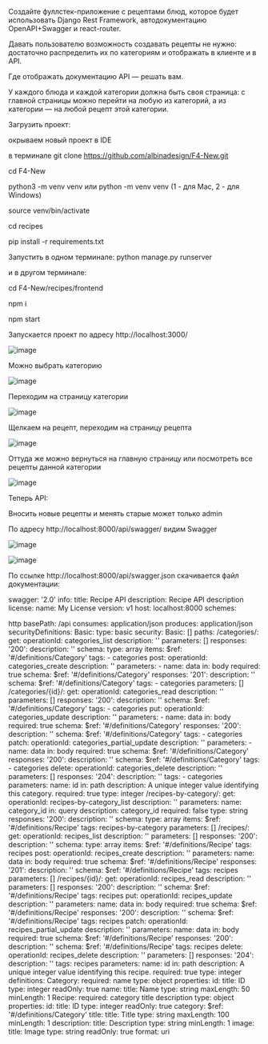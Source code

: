 Создайте фуллстек-приложение с рецептами блюд, которое будет использовать Django Rest Framework, автодокументацию OpenAPI+Swagger и react-router.

Давать пользователю возможность создавать рецепты не нужно: достаточно распределить их по категориям и отображать в клиенте и в API.

Где отображать документацию API — решать вам.

У каждого блюда и каждой категории должна быть своя страница: с главной страницы можно перейти на любую из категорий, а из категории — на любой рецепт этой категории.

Загрузить проект:

окрываем новый проект в IDE

в терминале git clone https://github.com/albinadesign/F4-New.git

cd F4-New

python3 -m venv venv или python -m venv venv (1 - для Mac, 2 - для Windows)

source venv/bin/activate

cd recipes

pip install -r requirements.txt

Запустить в одном терминале: python manage.py runserver

и в другом терминале:

cd F4-New/recipes/frontend

npm i

npm start

Запускается проект по адресу http://localhost:3000/ 

![image](https://github.com/albinadesign/F4-New/assets/117900508/23934795-6212-4cc3-9dc9-71aae2d69666)


Можно выбрать категорию 

![image](https://github.com/albinadesign/F4-New/assets/117900508/9130b65f-e48e-4365-ae1f-a7ef9e712ca4)


Переходим на страницу категории 

![image](https://github.com/albinadesign/F4-New/assets/117900508/6f3160ab-746d-4034-afe2-41cbd6792cdb)


Щелкаем на рецепт, переходим на страницу рецепта 

![image](https://github.com/albinadesign/F4-New/assets/117900508/52947969-7585-4d78-91a0-42c8d832654c)


Оттуда же можно вернуться на главную страницу или посмотреть все рецепты данной категории

![image](https://github.com/albinadesign/F4-New/assets/117900508/9f4ebdb3-b98f-4282-9500-9fd2c8f2c3bf)


Теперь API:

Вносить новые рецепты и менять старые может только admin

По адресу http://localhost:8000/api/swagger/ видим Swagger

![image](https://github.com/albinadesign/F4-New/assets/117900508/d060f4c0-b12f-43ee-a382-466dd0849e6d)


![image](https://github.com/albinadesign/F4-New/assets/117900508/8a55e687-9f97-4308-acec-32ae087fe29f)



По ссылке http://localhost:8000/api/swagger.json скачивается файл документации:

swagger: '2.0' info: title: Recipe API description: Recipe API description license: name: My License version: v1 host: localhost:8000 schemes:

http basePath: /api consumes:
application/json produces:
application/json securityDefinitions: Basic: type: basic security:
Basic: [] paths: /categories/: get: operationId: categories_list description: '' parameters: [] responses: '200': description: '' schema: type: array items: $ref: '#/definitions/Category' tags: - categories post: operationId: categories_create description: '' parameters: - name: data in: body required: true schema: $ref: '#/definitions/Category' responses: '201': description: '' schema: $ref: '#/definitions/Category' tags: - categories parameters: [] /categories/{id}/: get: operationId: categories_read description: '' parameters: [] responses: '200': description: '' schema: $ref: '#/definitions/Category' tags: - categories put: operationId: categories_update description: '' parameters: - name: data in: body required: true schema: $ref: '#/definitions/Category' responses: '200': description: '' schema: $ref: '#/definitions/Category' tags: - categories patch: operationId: categories_partial_update description: '' parameters: - name: data in: body required: true schema: $ref: '#/definitions/Category' responses: '200': description: '' schema: $ref: '#/definitions/Category' tags: - categories delete: operationId: categories_delete description: '' parameters: [] responses: '204': description: '' tags: - categories parameters:
name: id in: path description: A unique integer value identifying this category. required: true type: integer /recipes-by-category/: get: operationId: recipes-by-category_list description: '' parameters:
name: category_id in: query description: category_id required: false type: string responses: '200': description: '' schema: type: array items: $ref: '#/definitions/Recipe' tags:
recipes-by-category parameters: [] /recipes/: get: operationId: recipes_list description: '' parameters: [] responses: '200': description: '' schema: type: array items: $ref: '#/definitions/Recipe' tags:
recipes post: operationId: recipes_create description: '' parameters:
name: data in: body required: true schema: $ref: '#/definitions/Recipe' responses: '201': description: '' schema: $ref: '#/definitions/Recipe' tags:
recipes parameters: [] /recipes/{id}/: get: operationId: recipes_read description: '' parameters: [] responses: '200': description: '' schema: $ref: '#/definitions/Recipe' tags:
recipes put: operationId: recipes_update description: '' parameters:
name: data in: body required: true schema: $ref: '#/definitions/Recipe' responses: '200': description: '' schema: $ref: '#/definitions/Recipe' tags:
recipes patch: operationId: recipes_partial_update description: '' parameters:
name: data in: body required: true schema: $ref: '#/definitions/Recipe' responses: '200': description: '' schema: $ref: '#/definitions/Recipe' tags:
recipes delete: operationId: recipes_delete description: '' parameters: [] responses: '204': description: '' tags:
recipes parameters:
name: id in: path description: A unique integer value identifying this recipe. required: true type: integer definitions: Category: required:
name type: object properties: id: title: ID type: integer readOnly: true name: title: Name type: string maxLength: 50 minLength: 1 Recipe: required:
category
title
description type: object properties: id: title: ID type: integer readOnly: true category: $ref: '#/definitions/Category' title: title: Title type: string maxLength: 100 minLength: 1 description: title: Description type: string minLength: 1 image: title: Image type: string readOnly: true format: uri
